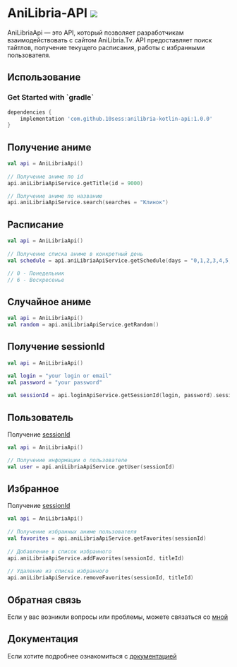 # AniLibria-API [![](https://jitpack.io/v/10sess/anilibria-kotlin-api.svg)](https://jitpack.io/#10sess/anilibria-kotlin-api)

AniLibriaApi — это API, который позволяет разработчикам взаимодействовать с сайтом AniLibria.Tv. API предоставляет поиск тайтлов, получение текущего расписания, работы с избранными пользователя.

<h2>Использование</h2>
<h3>Get Started with `gradle`</h3>

```groovy
dependencies {
    implementation 'com.github.10sess:anilibria-kotlin-api:1.0.0'
}
```

<h2>Получение аниме</h2>

```kotlin
val api = AniLibriaApi()
    
// Получение аниме по id
api.aniLibriaApiService.getTitle(id = 9000)

// Получение аниме по названию
api.aniLibriaApiService.search(searches = "Клинок")
```

<h2>Расписание</h2>

```kotlin
val api = AniLibriaApi()
    
// Получение списка аниме в конкретный день
val schedule = api.aniLibriaApiService.getSchedule(days = "0,1,2,3,4,5,6")

// 0 - Понедельник
// 6 - Воскресенье
```

<h2>Случайное аниме</h2>

```kotlin
val api = AniLibriaApi()
val random = api.aniLibriaApiService.getRandom()
```

<h2>Получение sessionId</h2>

```kotlin
val api = AniLibriaApi()

val login = "your login or email"
val password = "your password"
    
val sessionId = api.loginApiService.getSessionId(login, password).sessionId
```
<h2>Пользователь</h2>

Получение [sessionId](#-получение-sessionId)

```kotlin
val api = AniLibriaApi()

// Получение информации о пользователе
val user = api.aniLibriaApiService.getUser(sessionId)
```

<h2>Избранное</h2>

Получение [sessionId](#-получение-sessionId)

```kotlin
val api = AniLibriaApi()
    
// Получение избранных аниме пользователя
val favorites = api.aniLibriaApiService.getFavorites(sessionId)
    
// Добавление в список избранного
api.aniLibriaApiService.addFavorites(sessionId, titleId)
    
// Удаление из списка избранного
api.aniLibriaApiService.removeFavorites(sessionId, titleId)
```

<h2>Обратная связь</h2>
Если у вас возникли вопросы или проблемы, можете связаться со <a href="https://t.me/tensesstsugikuni">мной</a>

<h2>Документация</h2>
Если хотите подробнее ознакомиться с <a href="https://github.com/anilibria/docs/blob/master/api_v3.md">документацией</a>
